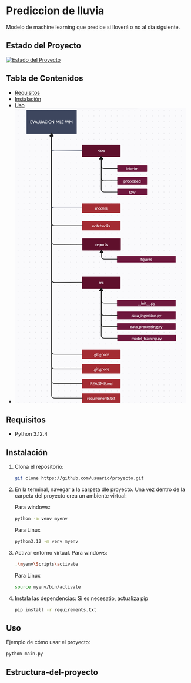 # Prediccion de lluvia

Modelo de machine learning que predice si lloverá o no al dia siguiente.

## Estado del Proyecto

[![Estado del Proyecto](https://img.shields.io/badge/estado-en%20desarrollo-yellow)](URL)

## Tabla de Contenidos

- [Requisitos](#requisitos)
- [Instalación](#instalación)
- [Uso](#uso)
- ![Estructura del Proyecto](reports/figures/project_structure.png)


## Requisitos

- Python 3.12.4

## Instalación

1. Clona el repositorio:
    ```bash
    git clone https://github.com/usuario/proyecto.git
    ```
2. En la terminal, navegar a la carpeta dle proyecto. Una vez dentro de la carpeta del proyecto crea un ambiente virtual:

    Para windows:
    ```bash
    python -m venv myenv
    ```
    Para Linux
     ```bash
    python3.12 -m venv myenv
    ```
3. Activar entorno virtual.
     Para windows:
    ```bash
    .\myenv\Scripts\activate
    ```
    Para Linux
     ```bash
    source myenv/bin/activate
    ```
4. Instala las dependencias:
    Si es necesatio, actualiza pip

    ```bash
    pip install -r requirements.txt
    ```



## Uso

Ejemplo de cómo usar el proyecto:

```bash
python main.py
```

## Estructura-del-proyecto